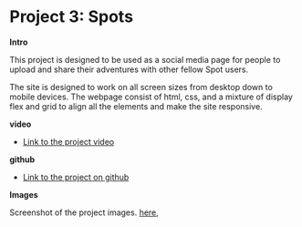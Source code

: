 # Project 3: Spots 
  
**Intro**
  
This project is designed to be used as a social media page for people to upload and share their adventures with other fellow Spot users. 

The site is designed to work on all screen sizes from desktop down to mobile devices. The webpage consist of html, css, and a mixture of display flex and grid to align all the elements and make the site responsive.

**video** 

* [Link to the project video](https://drive.google.com/file/d/1T97JeC-WLAnB08otlLkHx2vL0HCSmcar/view?usp=sharing)

**github**  
  
* [Link to the project on github](https://github.com/vanglor82/se_project_spots.git)
  
**Images**  
  
Screenshot of the project images. [here](https://github.com/vanglor82/se_project_spots/blob/87fcf5dfba76957ae51a07d1f43685888ad9dfc6/Screenshot%202025-02-24%20162037.png), 
